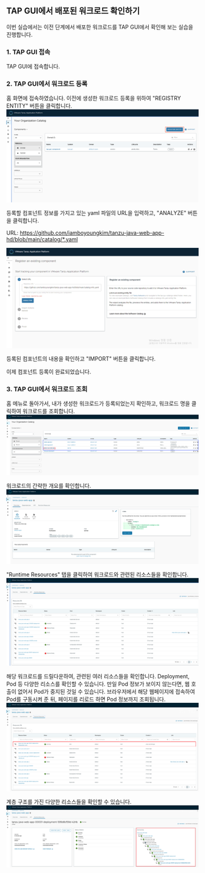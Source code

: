 ## TAP GUI에서 배포된 워크로드 확인하기

이번 실습에서는 이전 단계에서 배포한 워크로드를 TAP GUI에서 확인해 보는 실습을 진행합니다.

### 1. TAP GUI 접속
TAP GUI에 접속합니다.


### 2. TAP GUI에서 워크로드 등록

홈 화면에 접속하였습니다. 이전에 생성한 워크로드 등록을 위하여 "REGISTRY ENTITY" 버튼을 클릭합니다.
![](../images/catalog2.png)

등록할 컴포넌트 정보를 가지고 있는 yaml 파일의 URL을 입력하고, "ANALYZE" 버튼을 클릭합니다.

URL: https://github.com/iamboyoungkim/tanzu-java-web-app-hd/blob/main/catalog/*.yaml

![](../images/catalog-2.png)

등록된 컴포넌트의 내용을 확인하고 "IMPORT" 버튼을 클릭합니다.       

이제 컴포넌트 등록이 완료되었습니다.        

### 3. TAP GUI에서 워크로드 조회
홈 메뉴로 돌아가서, 내가 생성한 워크로드가 등록되었는지 확인하고, 워크로드 명을 클릭하여 워크로드를 조회합니다.
![](../images/catalog6.png)

워크로드의 간략한 개요를 확인합니다.
![](../images/catalog7.png)

"Runtime Resources" 탭을 클릭하여 워크로드와 관련된 리소스들을 확인합니다.
![](../images/catalog8.png)

해당 워크로드를 드릴다운하여, 관련된 여러 리소스들을 확인합니다. Deployment, Pod 등 다양한 리소스를 확인할 수 있습니다. 만일 Pod 정보가 보이지 않는다면, 웹 호출이 없어서 Pod가 중지된 것일 수 있습니다. 브라우저에서 해당 웹페이지에 접속하여 Pod를 구동시켜 준 뒤, 페이지를 리로드 하면 Pod 정보까지 조회됩니다.
![](../images/catalog9.png)

계층 구조를 가진 다양한 리소스들을 확인할 수 있습니다.
![](../images/catalog10.png)

